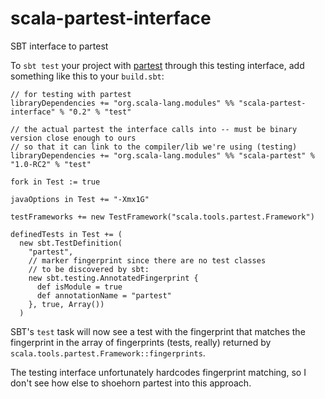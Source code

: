 scala-partest-interface
=======================

SBT interface to partest

To `sbt test` your project with [partest](https://github.com/scala/scala-partest) through this testing interface,
add something like this to your `build.sbt`:

```
// for testing with partest
libraryDependencies += "org.scala-lang.modules" %% "scala-partest-interface" % "0.2" % "test"

// the actual partest the interface calls into -- must be binary version close enough to ours
// so that it can link to the compiler/lib we're using (testing)
libraryDependencies += "org.scala-lang.modules" %% "scala-partest" % "1.0-RC2" % "test"

fork in Test := true

javaOptions in Test += "-Xmx1G"

testFrameworks += new TestFramework("scala.tools.partest.Framework")

definedTests in Test += (
  new sbt.TestDefinition(
    "partest",
    // marker fingerprint since there are no test classes
    // to be discovered by sbt:
    new sbt.testing.AnnotatedFingerprint {
      def isModule = true
      def annotationName = "partest"
    }, true, Array())
  )
```

SBT's `test` task will now see a test with the fingerprint that matches
the fingerprint in the array of fingerprints (tests, really) returned by
`scala.tools.partest.Framework::fingerprints`.

The testing interface unfortunately hardcodes fingerprint matching,
so I don't see how else to shoehorn partest into this approach.
